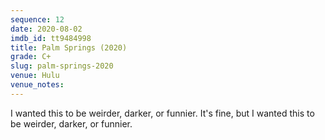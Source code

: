 ```yaml
---
sequence: 12
date: 2020-08-02
imdb_id: tt9484998
title: Palm Springs (2020)
grade: C+
slug: palm-springs-2020
venue: Hulu
venue_notes:
---
```


I wanted this to be weirder, darker, or funnier. It's fine, but I wanted this to be weirder, darker, or funnier.
